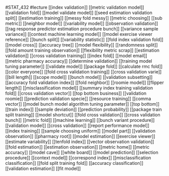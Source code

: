 #STAT_432
#lecture
[[index validation]]
[[metric validation model]]
[[validation fold]]
[[model validate model]]
[[seed estimation validation split]]
[[estimation training]]
[[messy fold messy]]
[[metric choosing]]
[[sub metric]]
[[neighbor model]]
[[variability model]]
[[observation validation]]
[[rag response predictor estimation procedure bunch]]
[[variance sample variance]]
[[context machine learning model]]
[[model exercise viewer reference]]
[[bunch split]]
[[variability statistic]]
[[fold index validation fold]]
[[model cross]]
[[accuracy tree]]
[[model flexibility]]
[[randomness split]]
[[fold amount training observation]]
[[flexibility metric scrap]]
[[estimation validation]]
[[cross validation training]]
[[index fold]]
[[model email]]
[[metric pharmacy accuracy]]
[[determine validation]]
[[training model tuning parameter]]
[[validate model]]
[[package fold]]
[[calculate rmc fold]]
[[color everyone]]
[[fold cross validation training]]
[[cross validation varie]]
[[bill length]]
[[scope model]]
[[bunch model]]
[[validation subsetting]]
[[accuracy fold validation index]]
[[fold neighbor]]
[[roomie model]]
[[flipper length]]
[[misclassification model]]
[[summary index training validation fold]]
[[cross validation vector]]
[[top bottom business]]
[[validation roomie]]
[[prediction validation specie]]
[[resource training]]
[[comma vector]]
[[model bunch model algorithm tuning parameter]]
[[top bottom]]
[[train index]]
[[sample deviation]]
[[prediction probability]]
[[package train split training]]
[[model shortcut]]
[[fold cross validation]]
[[cross validation bunch]]
[[metric fold]]
[[machine learning]]
[[bunch variant procedure]]
[[validation model]]
[[cross validation]]
[[report performance model]]
[[index training]]
[[sample choosing uniform]]
[[model part]]
[[validation observation]]
[[pharmacy root]]
[[model estimation]]
[[exercise viewer]]
[[estimate variability]]
[[tenfold index]]
[[vector observation validation]]
[[fold estimation]]
[[estimation observation]]
[[metric home]]
[[metric accuracy]]
[[model cave]]
[[white board]]
[[model prediction]]
[[selection procedure]]
[[context model]]
[[correspond index]]
[[misclassification classification]]
[[fold split training fold]]
[[accuracy classification]]
[[validation estimation]]
[[fit model]]
